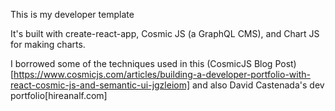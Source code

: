 This is my developer template

It's built with create-react-app, Cosmic JS (a GraphQL CMS), and Chart JS for making charts.

I borrowed some of the techniques used in this (CosmicJS Blog Post)[https://www.cosmicjs.com/articles/building-a-developer-portfolio-with-react-cosmic-js-and-semantic-ui-jgzleiom] and also David Castenada's dev portfolio[hireanalf.com]
